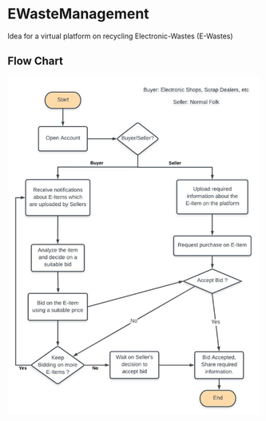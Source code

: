 # EWasteManagement
Idea for a virtual platform on recycling Electronic-Wastes (E-Wastes)

## Flow Chart
![](Diagrams/Workflow_EWaste.jpeg)
